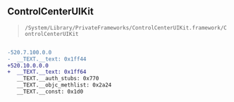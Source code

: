 ## ControlCenterUIKit

> `/System/Library/PrivateFrameworks/ControlCenterUIKit.framework/ControlCenterUIKit`

```diff

-520.7.100.0.0
-  __TEXT.__text: 0x1ff44
+520.10.0.0.0
+  __TEXT.__text: 0x1ff64
   __TEXT.__auth_stubs: 0x770
   __TEXT.__objc_methlist: 0x2a24
   __TEXT.__const: 0x1d0

```
